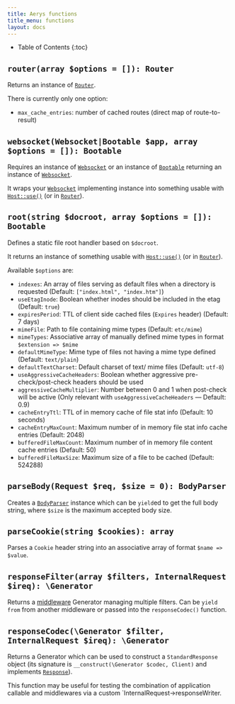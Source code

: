 ```yaml
---
title: Aerys functions
title_menu: functions
layout: docs
---
```


* Table of Contents
{:toc}

## `router(array $options = []): Router`

Returns an instance of [`Router`](router.html).

There is currently only one option:

- `max_cache_entries`: number of cached routes (direct map of route-to-result)

## `websocket(Websocket|Bootable $app, array $options = []): Bootable`

Requires an instance of [`Websocket`](websocket.html) or an instance of [`Bootable`](bootable.html) returning an instance of [`Websocket`](websocket.html).

It wraps your [`Websocket`](websocket.html) implementing instance into something usable with [`Host::use()`](host.html) (or in [`Router`](router.html)).

## `root(string $docroot, array $options = []): Bootable`

Defines a static file root handler based on `$docroot`.

It returns an instance of something usable with [`Host::use()`](host.html) (or in [`Router`](router.html)).

Available `$options` are:

- `indexes`: An array of files serving as default files when a directory is requested (Default: `["index.html", "index.htm"]`)
- `useEtagInode`: Boolean whether inodes should be included in the etag (Default: `true`)
- `expiresPeriod`: TTL of client side cached files (`Expires` header) (Default: 7 days)
- `mimeFile`: Path to file containing mime types (Default: `etc/mime`)
- `mimeTypes`: Associative array of manually defined mime types in format `$extension => $mime`
- `defaultMimeType`: Mime type of files not having a mime type defined (Default: `text/plain`)
- `defaultTextCharset`: Default charset of text/ mime files (Default: `utf-8`)
- `useAggressiveCacheHeaders`: Boolean whether aggressive pre-check/post-check headers should be used
- `aggressiveCacheMultiplier`: Number between 0 and 1 when post-check will be active (Only relevant with `useAggressiveCacheHeaders` &mdash; Default: 0.9)
- `cacheEntryTtl`: TTL of in memory cache of file stat info (Default: 10 seconds)
- `cacheEntryMaxCount`: Maximum number of in memory file stat info cache entries (Default: 2048)
- `bufferedFileMaxCount`: Maximum number of in memory file content cache entries (Default: 50)
- `bufferedFileMaxSize`: Maximum size of a file to be cached (Default: 524288)

## `parseBody(Request $req, $size = 0): BodyParser`

Creates a [`BodyParser`](bodyparser.html) instance which can be `yield`ed to get the full body string, where `$size` is the maximum accepted body size.

## `parseCookie(string $cookies): array`

Parses a `Cookie` header string into an associative array of format `$name => $value`.

## `responseFilter(array $filters, InternalRequest $ireq): \Generator`

Returns a [middleware](middleware.html) Generator managing multiple filters. Can be `yield from` from another middleware or passed into the `responseCodec()` function.

## `responseCodec(\Generator $filter, InternalRequest $ireq): \Generator`

Returns a Generator which can be used to construct a `StandardResponse` object (its signature is `__construct(\Generator $codec, Client)` and implements [`Response`](response.html)).

This function may be useful for testing the combination of application callable and middlewares via a custom `InternalRequest->responseWriter.